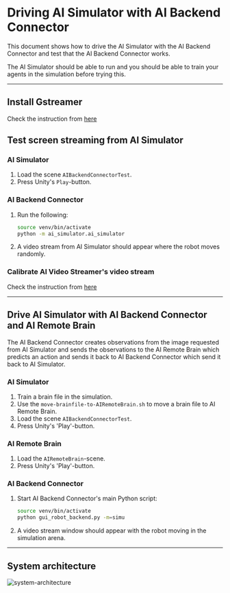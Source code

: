 # Driving AI Simulator with AI Backend Connector
This document shows how to drive the AI Simulator with the AI Backend Connector and test that the AI Backend Connector works.

The AI Simulator should be able to run and you should be able to train your agents in the simulation before trying this.

---

## Install Gstreamer
Check the instruction from [here](Gstreamer-Install.md)


## Test screen streaming from AI Simulator
### AI Simulator
1. Load the scene `AIBackendConnectorTest`.
1. Press Unity's `Play`-button.
### AI Backend Connector
1. Run the following:
    ```sh
    source venv/bin/activate
    python -m ai_simulator.ai_simulator
    ```
1. A video stream from AI Simulator should appear where the robot moves randomly.

### Calibrate AI Video Streamer's video stream
Check the instruction from [here](Camera-Calibration.md)

---

## Drive AI Simulator with AI Backend Connector and AI Remote Brain
The AI Backend Connector creates observations from the image requested from AI Simulator and sends the observations to the AI Remote Brain which predicts an action and sends it back to AI Backend Connector which send it back to AI Simulator.

### AI Simulator
1. Train a brain file in the simulation.
1. Use the `move-brainfile-to-AIRemoteBrain.sh` to move a brain file to AI Remote Brain.
1. Load the scene `AIBackendConnectorTest`.
1. Press Unity's 'Play'-button.
### AI Remote Brain
1. Load the `AIRemoteBrain`-scene.
1. Press Unity's 'Play'-button.
### AI Backend Connector
1. Start AI Backend Connector's main Python script:
    ```sh
    source venv/bin/activate
    python gui_robot_backend.py -m=simu
    ```
1. A video stream window should appear with the robot moving in the simulation arena.

---

## System architecture
![system-architecture](images/system-architecture_AISimulation_AIBackendConnector_AIRemoteBrain.png)
